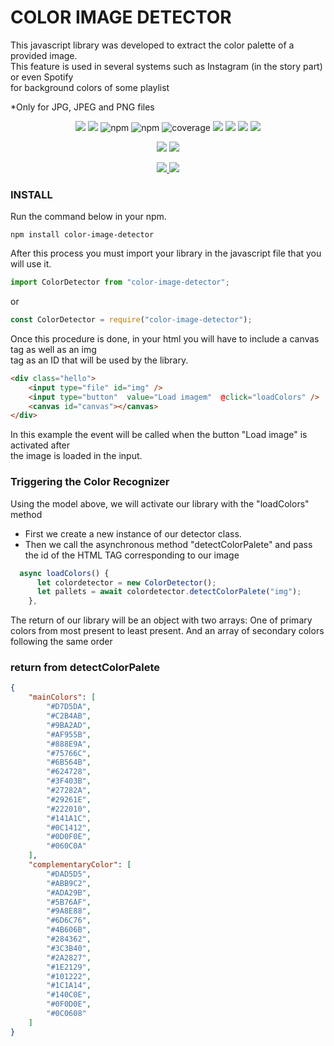 # COLOR IMAGE DETECTOR

This javascript library was developed to extract the color palette of a provided image. <br/> 
This feature is used in several systems such as Instagram (in the story part) or even Spotify <br/> 
for background colors of some playlist <br/> 

*Only for JPG, JPEG and PNG files

<p align="center">
   <img src="https://img.shields.io/bower/l/MI?style=flat-square">
   <img src="https://img.shields.io/badge/version-1.0.1-blue">
   <img alt="npm" src="https://img.shields.io/npm/dm/color-image-detector">
   <img alt="npm" src="https://img.shields.io/npm/dw/color-image-detector">
   <img src="https://img.shields.io/badge/coverage-100%25-yellowgree" alt="coverage">
   <img src="https://img.shields.io/github/issues/rhaymisonbetini/color-image-detector.svg">
   <img src="https://img.shields.io/github/issues-closed/rhaymisonbetini/color-image-detector.svg">
   <img src="https://img.shields.io/github/issues-pr/rhaymisonbetini/color-image-detector.svg">
   <img src="https://img.shields.io/github/issues-pr-closed/rhaymisonbetini/color-image-detector.svg">
</p>

<p align="center">
   <img src="https://img.shields.io/badge/JavaScript-F7DF1E?style=for-the-badge&logo=javascript&logoColor=black">
   <img src="https://img.shields.io/badge/Node.js-43853D?style=for-the-badge&logo=node.js&logoColor=white">
</p>

<p align="center">
  <a href="https://www.linkedin.com/in/heleno-betini-2b3016175/" target="_blank">
    <img src="https://img.shields.io/badge/LinkedIn-0077B5?style=for-the-badge&logo=linkedin&logoColor=white">
  </a>
  <a href="https://github.com/rhaymisonbetini" target="_blank">
    <img src="https://img.shields.io/badge/GitHub-100000?style=for-the-badge&logo=github&logoColor=white">
  </a>
</p>

### INSTALL

Run the command below in your npm.

```
npm install color-image-detector

```

After this process you must import your library in the javascript file that you will use it. <br/>

```javascript
import ColorDetector from "color-image-detector";
```

or

```javascript
const ColorDetector = require("color-image-detector");
```

Once this procedure is done, in your html you will have to include a canvas tag as well as an img <br/>
tag as an ID that will be used by the library.

```html
<div class="hello">
    <input type="file" id="img" />
    <input type="button"  value="Load imagem"  @click="loadColors" />
    <canvas id="canvas"></canvas>
</div>
```
In this example the event will be called when the button "Load image" is activated after <br/> 
the image is loaded in the input.

### Triggering the Color Recognizer
Using the model above, we will activate our library with the "loadColors" method <br/>

* First we create a new instance of our detector class.
* Then we call the asynchronous method "detectColorPalete" and pass the id of the HTML TAG corresponding to our image

```javascript
  async loadColors() {
      let colordetector = new ColorDetector();
      let pallets = await colordetector.detectColorPalete("img");
    },
```
The return of our library will be an object with two arrays: One of primary colors from most present to least present.
And an array of secondary colors following the same order

### return from detectColorPalete
```json
{
    "mainColors": [
        "#D7D5DA",
        "#C2B4AB",
        "#9BA2AD",
        "#AF955B",
        "#888E9A",
        "#75766C",
        "#6B564B",
        "#624728",
        "#3F403B",
        "#27282A",
        "#29261E",
        "#222010",
        "#141A1C",
        "#0C1412",
        "#0D0F0E",
        "#060C0A"
    ],
    "complementaryColor": [
        "#DAD5D5",
        "#ABB9C2",
        "#ADA29B",
        "#5B76AF",
        "#9A8E88",
        "#6D6C76",
        "#4B606B",
        "#284362",
        "#3C3B40",
        "#2A2827",
        "#1E2129",
        "#101222",
        "#1C1A14",
        "#140C0E",
        "#0F0D0E",
        "#0C0608"
    ]
}
```


